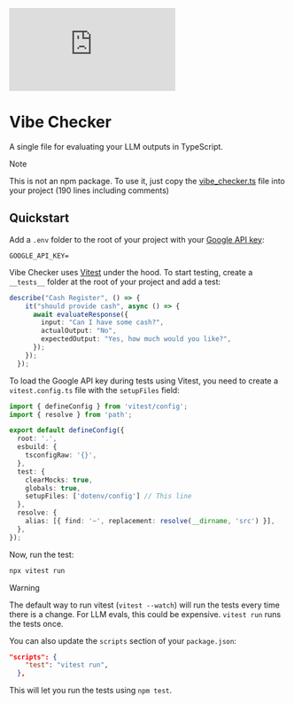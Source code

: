 ![GitHub file size in bytes](https://img.shields.io/github/size/jtmuller5/vibe-checker/vibe_checker.ts)


# Vibe Checker

A single file for evaluating your LLM outputs in TypeScript.

> [!NOTE]
> This is not an npm package. To use it, just copy the [vibe_checker.ts](./vibe_checker.ts) file into your project (190 lines including comments)

## Quickstart

Add a `.env` folder to the root of your project with your [Google API key](https://ai.google.dev/gemini-api/docs/api-key):

```
GOOGLE_API_KEY=
```

Vibe Checker uses [Vitest](https://vitest.dev/) under the hood. To start testing, create a `__tests__` folder at the root of your project and add a test:

```typescript
describe("Cash Register", () => {
    it("should provide cash", async () => {
      await evaluateResponse({
        input: "Can I have some cash?",
        actualOutput: "No",
        expectedOutput: "Yes, how much would you like?",
      });
    });
  });
```

To load the Google API key during tests using Vitest, you need to create a `vitest.config.ts` file with the `setupFiles` field:

```typescript
import { defineConfig } from 'vitest/config';
import { resolve } from 'path';

export default defineConfig({
  root: '.',
  esbuild: {
    tsconfigRaw: '{}',
  },
  test: {
    clearMocks: true,
    globals: true,
    setupFiles: ['dotenv/config'] // This line
  },
  resolve: {
    alias: [{ find: '~', replacement: resolve(__dirname, 'src') }],
  },
});
```

Now, run the test:

```bash
npx vitest run
```

> [!WARNING]
> The default way to run vitest (`vitest --watch`) will run the tests every time there is a change. For LLM evals, this could be expensive. `vitest run` runs the tests once.

You can also update the `scripts` section of your `package.json`:

```json
"scripts": {
    "test": "vitest run",
  },
```

This will let you run the tests using `npm test`.